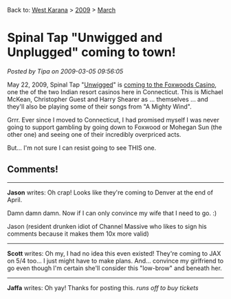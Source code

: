 Back to: [West Karana](/posts/westkarana.md) > [2009](/posts/2009/westkarana.md) > [March](./westkarana.md)
# Spinal Tap "Unwigged and Unplugged" coming to town!

*Posted by Tipa on 2009-03-05 09:56:05*

May 22, 2009, Spinal Tap "[Unwigged](http://www.unwigged.com/)" is [coming to the Foxwoods Casino](http://tinyurl.com/d5js4t), one the of the two Indian resort casinos here in Connecticut. This is Michael McKean, Christopher Guest and Harry Shearer as ... themselves ... and they'll also be playing some of their songs from "A Mighty Wind".

Grrr. Ever since I moved to Connecticut, I had promised myself I was never going to support gambling by going down to Foxwood or Mohegan Sun (the other one) and seeing one of their incredibly overpriced acts.

But... I'm not sure I can resist going to see THIS one.

## Comments!

---

**Jason** writes: Oh crap! Looks like they're coming to Denver at the end of April.

Damn damn damn. Now if I can only convince my wife that I need to go. :)

 Jason (resident drunken idiot of Channel Massive who likes to sign his comments because it makes them 10x more valid)

---

**Scott** writes: Oh my, I had no idea this even existed! They're coming to JAX on 5/4 too... I just might have to make plans. And... convince my girlfriend to go even though I'm certain she'll consider this "low-brow" and beneath her.

---

**Jaffa** writes: Oh yay! Thanks for posting this. *runs off to buy tickets*

